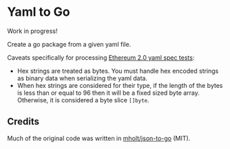 # Yaml to Go

Work in progress!

Create a go package from a given yaml file.

Caveats specifically for processing [Ethereum 2.0 yaml spec tests](https://github.com/ethereum/eth2.0-spec-tests):

- Hex strings are treated as bytes. You must handle hex encoded strings as
  binary data when serializing the yaml data.
- When hex strings are considered for their type, if the length of the bytes
  is less than or equal to 96 then it will be a fixed sized byte array. 
  Otherwise, it is considered a byte slice `[]byte`.

## Credits

Much of the original code was written in [mholt/json-to-go](https://github.com/mholt/json-to-go) (MIT).
